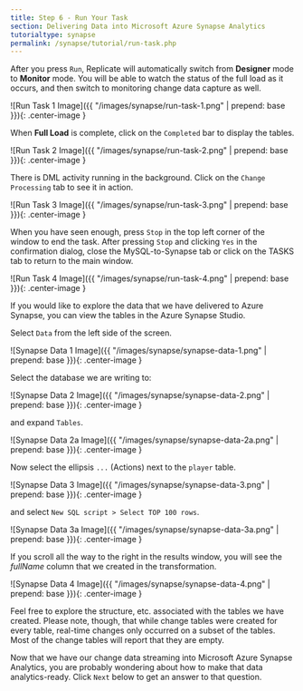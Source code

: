 ```yaml
---
title: Step 6 - Run Your Task
section: Delivering Data into Microsoft Azure Synapse Analytics
tutorialtype: synapse
permalink: /synapse/tutorial/run-task.php
---
```


After you press `Run`, Replicate will automatically switch from **Designer** mode to **Monitor** mode. 
You will be able to watch the status of the full load as it occurs, and then switch to monitoring 
change data capture as well.

![Run Task 1 Image]({{ "/images/synapse/run-task-1.png" | prepend: base }}){: .center-image }

When **Full Load** is complete, click on the `Completed` bar to display the tables. 

![Run Task 2 Image]({{ "/images/synapse/run-task-2.png" | prepend: base }}){: .center-image }


There is DML activity running in the background. Click on the `Change Processing` tab to 
see it in action.

![Run Task 3 Image]({{ "/images/synapse/run-task-3.png" | prepend: base }}){: .center-image }

When you have seen enough, press `Stop` in the top left corner of the window to end the task. 
After pressing `Stop` and clicking `Yes` in the confirmation dialog, 
close the MySQL-to-Synapse tab or click on the TASKS tab to return to the main window.

![Run Task 4 Image]({{ "/images/synapse/run-task-4.png" | prepend: base }}){: .center-image }


If you would like to explore the data that we have delivered to Azure Synapse, you
can view the tables in the Azure Synapse Studio.

Select `Data` from the left side of the screen.

![Synapse Data 1 Image]({{ "/images/synapse/synapse-data-1.png" | prepend: base }}){: .center-image }

Select the database we are writing to:

![Synapse Data 2 Image]({{ "/images/synapse/synapse-data-2.png" | prepend: base }}){: .center-image }

and expand `Tables`.

![Synapse Data 2a Image]({{ "/images/synapse/synapse-data-2a.png" | prepend: base }}){: .center-image }

Now select the ellipsis `...` (Actions) next to the `player` table.

![Synapse Data 3 Image]({{ "/images/synapse/synapse-data-3.png" | prepend: base }}){: .center-image }

and select `New SQL script > Select TOP 100 rows`.

![Synapse Data 3a Image]({{ "/images/synapse/synapse-data-3a.png" | prepend: base }}){: .center-image }


If you scroll all the way to the right in the results window, you will see the
_fullName_ column that we created in the transformation.

![Synapse Data 4 Image]({{ "/images/synapse/synapse-data-4.png" | prepend: base }}){: .center-image }

Feel free to explore the structure, etc. associated with the tables we have created. 
Please note, though, that while change tables were created for every table, real-time changes 
only occurred on a subset of the tables. Most of the change tables will report that they are
empty.

Now that we have our change data streaming into Microsoft Azure Synapse Analytics, you are probably 
wondering about
how to make that data analytics-ready. Click `Next` below to get an answer to that question.

